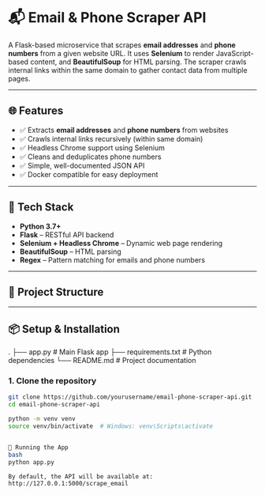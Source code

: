 # 📬 Email & Phone Scraper API

A Flask-based microservice that scrapes **email addresses** and **phone numbers** from a given website URL. It uses **Selenium** to render JavaScript-based content, and **BeautifulSoup** for HTML parsing. The scraper crawls internal links within the same domain to gather contact data from multiple pages.

---

## 🌐 Features

- ✅ Extracts **email addresses** and **phone numbers** from websites
- ✅ Crawls internal links recursively (within same domain)
- ✅ Headless Chrome support using Selenium
- ✅ Cleans and deduplicates phone numbers
- ✅ Simple, well-documented JSON API
- ✅ Docker compatible for easy deployment

---

## 🔧 Tech Stack

- **Python 3.7+**
- **Flask** – RESTful API backend
- **Selenium + Headless Chrome** – Dynamic web page rendering
- **BeautifulSoup** – HTML parsing
- **Regex** – Pattern matching for emails and phone numbers

---

## 📁 Project Structure


---

## 📦 Setup & Installation
.
├── app.py # Main Flask app
├── requirements.txt # Python dependencies
└── README.md # Project documentation

### 1. Clone the repository

```bash
git clone https://github.com/yourusername/email-phone-scraper-api.git
cd email-phone-scraper-api

python -m venv venv
source venv/bin/activate  # Windows: venv\Scripts\activate


🚀 Running the App
bash
python app.py

By default, the API will be available at:
http://127.0.0.1:5000/scrape_email
